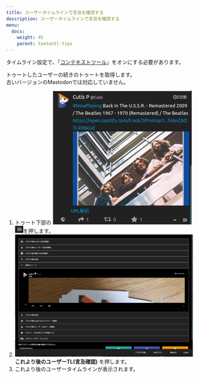 ```yaml
---
title: ユーザータイムラインで言及を確認する
description: ユーザータイムラインで言及を確認する
menu:
  docs:
    weight: 45
    parent: tootontl-tips
---
```


タイムライン設定で、「[コンテキストツール](https://docs.thedesk.top/settings/timeline/context)」をオンにする必要があります。

トゥートしたユーザーの続きのトゥートを取得します。  
古いバージョンのMastodonでは対応していません。

1. トゥート下部の ![toottl1](https://raw.githubusercontent.com/cutls/TheDeskDocs/master/media/toottl1.png) ![toottl6](https://raw.githubusercontent.com/cutls/TheDeskDocs/master/media/toottl6.png)を押します。
2. ![toottl11](https://raw.githubusercontent.com/cutls/TheDeskDocs/master/media/toottl11.png) **これより後のユーザーTL\(言及確認\)** を押します。
3. これより後のユーザータイムラインが表示されます。